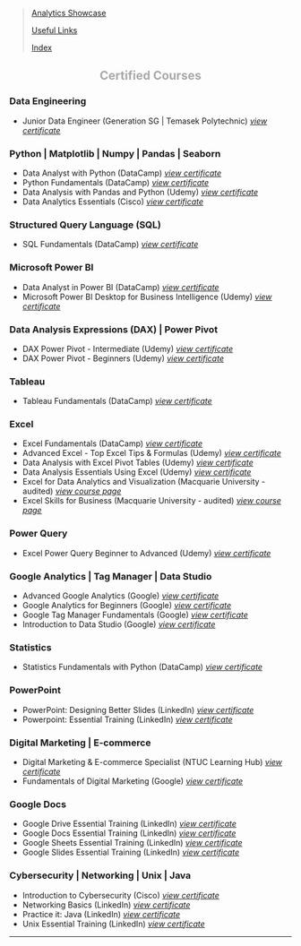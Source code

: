 <!--<span style="font-family:Papyrus; font-size:3em; color:SlateGray;">Certified IT Skills</span>
<h2>IT Skill Set</h2> -->

> [Analytics Showcase](portfolio.md)
> 
> [Useful Links](links.md)
>
> [Index](index.md)

<h2 style="text-align: center; color: darkgray;">Certified Courses</h2>
<h3>Data Engineering</h3>
<ul>
 <li>
 Junior Data Engineer (Generation SG | Temasek Polytechnic) <a href="images/jde-certificate-of-completion.jpeg"><i>view 
 certificate</i></a>
 </li>
</ul>

<h3>Python | Matplotlib | Numpy | Pandas | Seaborn</h3>
<ul>
 <li>
 Data Analyst with Python (DataCamp) <a href="https://www.datacamp.com/completed/statement-of- 
 accomplishment/track/a6a9996f6edd240809caf4ae364a4b2eed0144a7"><i>view certificate</i></a>
 </li>
 <li>
 Python Fundamentals (DataCamp) <a href="https://www.datacamp.com/completed/statement-of- 
 accomplishment/track/d156317e7f74b317f3f2f85b9fb9125e7cbcdd4d"><i>view certificate</i></a>
 </li>
 <li>
 Data Analysis with Pandas and Python (Udemy) <a href="images/Data_analysis_with_pandas_and_python.jpg"><i>view 
 certificate</i></a>
 </li>
 <li>
 Data Analytics Essentials (Cisco) <a href="images/data_analytics_essentials.jpg"><i>view certificate</i></a>
 </li>
</ul>

<h3>Structured Query Language (SQL)</h3>
<ul>
 <li>
 SQL Fundamentals (DataCamp) <a href="https://www.datacamp.com/completed/statement-of- 
 accomplishment/track/e41a418c6e4c20aeaf305e19fd63594e9c55e089"><i>view certificate</i></a>
 </li>
</ul>

<h3>Microsoft Power BI</h3>
<ul>
 <li>
 Data Analyst in Power BI (DataCamp) <a href="https://www.datacamp.com/completed/statement-of-   
 accomplishment/track/2e68a585ccb47ae7d3145b72f64aef4cfcb1b028"><i>view certificate</i></a>
 </li>
 <li>
 Microsoft Power BI Desktop for Business Intelligence (Udemy) <a 
 href="images/microsoft_powerbi_desktop_for_business_intelligence.jpeg"><i>view certificate</i></a>
 </li> 
</ul>

<h3>Data Analysis Expressions (DAX) | Power Pivot</h3>
<ul>
 <li>
 DAX Power Pivot - Intermediate (Udemy) <a href="images/DAX_Power_Pivot_10_Easy_Steps_for_Intermediates.jpeg"><i>view 
 certificate</i></a>
 </li>
 <li>
 DAX Power Pivot - Beginners (Udemy) <a href="images/DAX_Power_Pivot_10_Easy_Steps_for_Beginners.jpg"><i>view   
 certificate</i></a>
 </li> 
</ul>

<h3>Tableau</h3>
<ul>
 <li>
 Tableau Fundamentals (DataCamp) <a href="https://www.datacamp.com/completed/statement-of- 
 accomplishment/track/207fcad7a800c96dd6f4fc885c2f7aad91ac882e"><i>view certificate</i></a>
 </li>
</ul>

<h3>Excel</h3>
<ul>
 <li>
 Excel Fundamentals (DataCamp) <a href="https://www.datacamp.com/completed/statement-of- 
 accomplishment/track/86cf67f059b53c6d8ba1b7d82d6c76b2dc0b0f66"><i>view certificate</i></a>
 </li>
 <li>
 Advanced Excel - Top Excel Tips & Formulas (Udemy) <a href="images/advanced_excel_tips_formulas.jpg"><i>view 
 certificate</i></a>
 </li>
 <li>
 Data Analysis with Excel Pivot Tables (Udemy) <a href="images/data_analysis_with_excel_pivot_tables.jpg"><i>view 
 certificate</i></a>
 </li>
 <li>
 Data Analysis Essentials Using Excel (Udemy) <a href="images/data_analysis_essentials_using_excel.jpg"><i>view 
 certificate</i></a>
 </li>
 <li>
 Excel for Data Analytics and Visualization (Macquarie University - audited) <a 
 href="https://www.coursera.org/specializations/excel-data-analytics-visualization"><i>view course page</i></a>
 </li>
 <li>
 Excel Skills for Business (Macquarie University - audited) <a href="https://www.coursera.org/specializations/excel">    
 <i>view course page</i></a>
 </li>
</ul>

<h3>Power Query</h3>
<ul>
 <li>
 Excel Power Query Beginner to Advanced (Udemy) <a href="images/excel_power_query_beginner_to_advanced.jpeg"> 
 <i>view certificate</i></a>
 </li>
</ul>

<h3>Google Analytics | Tag Manager | Data Studio</h3>
<ul>
 <li>
 Advanced Google Analytics (Google) <a href="images/advanced_google_analytics.jpg"><i>view certificate</i></a>
 </li>
 <li>
 Google Analytics for Beginners (Google) <a href="images/google_analytics_for_beginners.jpg"><i>view certificate</i></a>
 </li>
 <li>
 Google Tag Manager Fundamentals (Google) <a href="images/google_tag_manager_fundamentals.jpg"><i>view certificate</i></a>
 </li>
 <li>
 Introduction to Data Studio (Google) <a href="images/introduction_to_data_studio.jpg"><i>view certificate</i></a>
 </li>
</ul>

<h3>Statistics</h3>
<ul>
 <li>
 Statistics Fundamentals with Python (DataCamp) <a href="https://www.datacamp.com/completed/statement-of- 
 accomplishment/track/5194ee3e181b6e9caa46832d25021915a5b25f25"><i>view certificate</i></a>
 </li>
</ul>

<h3>PowerPoint</h3>
<ul>
 <li>
 PowerPoint: Designing Better Slides (LinkedIn) <a href="images/powerpoint_design_better_slides.jpg"><i>view 
 certificate</i> </a>
 </li>
 <li>
 Powerpoint: Essential Training (LinkedIn) <a href="images/powerpoint_essential_training.jpg"><i>view certificate</i></a>
 </li>
</ul>

<h3>Digital Marketing | E-commerce</h3>
<ul>
 <li>
 Digital Marketing & E-commerce Specialist (NTUC Learning Hub) <a 
 href="images/digital_marketing_and_ecommerce_specialist_cert_0001.jpg"><i>view certificate</i></a>
 </li>
 <li>
 Fundamentals of Digital Marketing (Google) <a href="images/fundamentals_of_digital_marketing.jpg"><i>view certificate</i> 
 </a>
 </li>
</ul>

<h3>Google Docs</h3>
<ul>
 <li>
 Google Drive Essential Training (LinkedIn) <a href="images/google_drive_essential_training.jpg"><i>view certificate</i></a>
 </li>
 <li>
 Google Docs Essential Training (LinkedIn) <a href="images/google_docs_essential_training.jpg"><i>view certificate</i></a>
 </li>
 <li>
 Google Sheets Essential Training (LinkedIn) <a href="images/google_sheets_essential_training.jpg"><i>view certificate</i> 
 </a>
 </li>
 <li>
 Google Slides Essential Training (LinkedIn) <a href="images/google_slides_essential_training.jpg"><i>view certificate</i> 
 </a>
 </li> 
</ul>

<h3>Cybersecurity | Networking | Unix | Java</h3>
<ul>
 <li>
 Introduction to Cybersecurity (Cisco) <a href="images/introduction_to_cybersecurity.jpg"><i>view certificate</i></a>
 </li>
 <li>
 Networking Basics (LinkedIn) <a href="images/networking_basics.jpg"><i>view certificate</i></a>
 </li>
 <li>
 Practice it: Java (LinkedIn) <a href="images/practice_it_java.jpg"><i>view certificate</i></a>
 </li>
 <li>
 Unix Essential Training (LinkedIn) <a href="images/unix_essential_training.jpg"><i>view certificate</i></a>
 </li>
</ul>

<hr>
